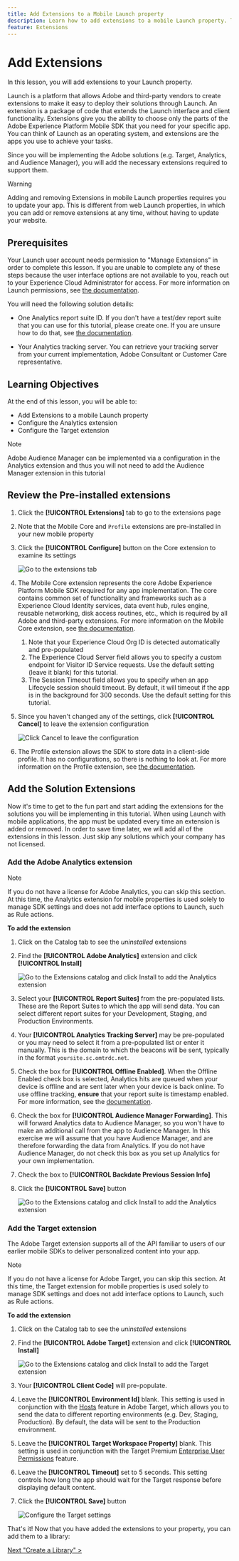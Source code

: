 ```yaml
---
title: Add Extensions to a Mobile Launch property
description: Learn how to add extensions to a mobile Launch property. This lesson is part of the Implementing the Experience Cloud in Mobile iOS Swift Applications tutorial.
feature: Extensions
---
```


# Add Extensions

In this lesson, you will add extensions to your Launch property.

Launch is a platform that allows Adobe and third-party vendors to create extensions to make it easy to deploy their solutions through Launch. An extension is a package of code that extends the Launch interface and client functionality. Extensions give you the ability to choose only the parts of the Adobe Experience Platform Mobile SDK that you need for your specific app.  You can think of Launch as an operating system, and extensions are the apps you use to achieve your tasks.

Since you will be implementing the Adobe solutions (e.g. Target, Analytics, and Audience Manager), you will add the necessary extensions required to support them.

>[!WARNING]
>
>Adding and removing Extensions in mobile Launch properties requires you to update your app. This is different from web Launch properties, in which you can add or remove extensions at any time, without having to update your website.

## Prerequisites

Your Launch user account needs permission to "Manage Extensions" in order to complete this lesson. If you are unable to complete any of these steps because the user interface options are not available to you, reach out to your Experience Cloud Administrator for access. For more information on Launch permissions, see [the documentation](https://experienceleague.adobe.com/docs/launch/using/reference/admin/user-permissions.html).

You will need the following solution details:

* One Analytics report suite ID. If you don't have a test/dev report suite that you can use for this tutorial, please create one. If you are unsure how to do that, see [the documentation](https://experienceleague.adobe.com/docs/analytics/admin/manage-report-suites/new-report-suite/new-report-suite.html).

* Your Analytics tracking server. You can retrieve your tracking server from your current implementation, Adobe Consultant or Customer Care representative.

## Learning Objectives

At the end of this lesson, you will be able to:

* Add Extensions to a mobile Launch property
* Configure the Analytics extension
* Configure the Target extension

>[!NOTE]
>
>Adobe Audience Manager can be implemented via a configuration in the Analytics extension and thus you will not need to add the Audience Manager extension in this tutorial

## Review the Pre-installed extensions

1. Click the **[!UICONTROL Extensions]** tab to go to the extensions page
1. Note that the Mobile Core and `Profile` extensions are pre-installed in your new mobile property
1. Click the **[!UICONTROL Configure]** button on the Core extension to examine its settings

   ![Go to the extensions tab](images/mobile-extensions-installed-default.png)

1. The Mobile Core extension represents the core Adobe Experience Platform Mobile SDK required for any app implementation. The core contains common set of functionality and frameworks such as a Experience Cloud Identity services, data event hub, rules engine, reusable networking, disk access routines, etc., which is required by all Adobe and third-party extensions.  For more information on the Mobile Core extension, see [the documentation](https://aep-sdks.gitbook.io/docs/using-mobile-extensions/mobile-core).

   1. Note that your Experience Cloud Org ID is detected automatically and pre-populated
   1. The Experience Cloud Server field allows you to specify a custom endpoint for Visitor ID Service requests. Use the default setting (leave it blank) for this tutorial.
   1. The Session Timeout field allows you to specify when an app Lifecycle session should timeout. By default, it will timeout if the app is in the background for 300 seconds. Use the default setting for this tutorial.

1. Since you haven't changed any of the settings, click **[!UICONTROL Cancel]** to leave the extension configuration

    ![Click Cancel to leave the configuration](images/mobile-extensions-core-cancel.png)

1. The Profile extension allows the SDK to store data in a client-side profile. It has no configurations, so there is nothing to look at. For more information on the Profile extension, see [the documentation](https://aep-sdks.gitbook.io/docs/using-mobile-extensions/profile).

## Add the Solution Extensions

Now it's time to get to the fun part and start adding the extensions for the solutions you will be implementing in this tutorial. When using Launch with mobile applications, the app must be updated every time an extension is added or removed. In order to save time later, we will add all of the extensions in this lesson. Just skip any solutions which your company has not licensed.

### Add the Adobe Analytics extension

>[!NOTE]
>
>If you do not have a license for Adobe Analytics, you can skip this section. At this time, the Analytics extension for mobile properties is used solely to manage SDK settings and does not add interface options to Launch, such as Rule actions.

**To add the extension**

1. Click on the Catalog tab to see the _uninstalled_ extensions

1. Find the **[!UICONTROL Adobe Analytics]** extension and click **[!UICONTROL Install]**
  
    ![Go to the Extensions catalog and click Install to add the Analytics extension](images/mobile-extensions-catalog-installAnalytics.png)

1. Select your **[!UICONTROL Report Suites]** from the pre-populated lists. These are the Report Suites to which the app will send data. You can select different report suites for your Development, Staging, and Production Environments.
1. Your **[!UICONTROL Analytics Tracking Server]** may be pre-populated or you may need to select it from a pre-populated list or enter it manually. This is the domain to which the beacons will be sent, typically in the format `yoursite.sc.omtrdc.net`.
1. Check the box for **[!UICONTROL Offline Enabled]**. When the Offline Enabled check box is selected, Analytics hits are queued when your device is offline and are sent later when your device is back online. To use offline tracking, **ensure** that your report suite is timestamp enabled. For more information, see the [documentation](https://experienceleague.adobe.com/docs/analytics/implementation/javascript-implementation/offline-tracking.html).
1. Check the box for **[!UICONTROL Audience Manager Forwarding]**. This will forward Analytics data to Audience Manager, so you won't have to make an additional call from the app to Audience Manager. In this exercise we will assume that you have Audience Manager, and are therefore forwarding the data from Analytics. If you do not have Audience Manager, do not check this box as you set up Analytics for your own implementation.
1. Check the box to **[!UICONTROL Backdate Previous Session Info]**
1. Click the **[!UICONTROL Save]** button
  
    ![Go to the Extensions catalog and click Install to add the Analytics extension](images/mobile-extensions-analytics-settings.png)

### Add the Target extension

The Adobe Target extension supports all of the API familiar to users of our earlier mobile SDKs to deliver personalized content into your app.

>[!NOTE]
>
>If you do not have a license for Adobe Target, you can skip this section. At this time, the Target extension for mobile properties is used solely to manage SDK settings and does not add interface options to Launch, such as Rule actions.

**To add the extension**

1. Click on the Catalog tab to see the _uninstalled_ extensions

1. Find the **[!UICONTROL Adobe Target]** extension and click **[!UICONTROL Install]**
  
   ![Go to the Extensions catalog and click Install to add the Target extension](images/mobile-extensions-catalog-installTarget.png)

1. Your **[!UICONTROL Client Code]** will pre-populate.
1. Leave the **[!UICONTROL Environment Id]** blank. This setting is used in conjunction with the [Hosts](https://docs.adobe.com/help/en/target/using/administer/hosts.html) feature in Adobe Target, which allows you to send the data to different reporting environments (e.g. Dev, Staging, Production). By default, the data will be sent to the Production environment.
1. Leave the **[!UICONTROL Target Workspace Property]** blank. This setting is used in conjunction with the Target Premium [Enterprise User Permissions](https://experienceleague.adobe.com/docs/target/using/administer/manage-users/enterprise/property-channel.html) feature.
1. Leave the **[!UICONTROL Timeout]** set to 5 seconds. This setting controls how long the app should wait for the Target response before displaying default content.
1. Click the **[!UICONTROL Save]** button
  
    ![Configure the Target settings](images/mobile-extensions-target-settings.png)

That's it! Now that you have added the extensions to your property, you can add them to a library:

[Next "Create a Library" >](launch-create-a-library.md)
